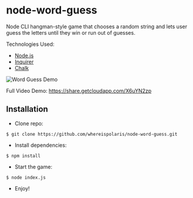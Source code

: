 # node-word-guess
Node CLI hangman-style game that chooses a random string and lets user guess the letters until they win or run out of guesses. 

Technologies Used:
- [Node.js](https://nodejs.org/en/)
- [Inquirer](https://www.npmjs.com/package/inquirer)
- [Chalk](https://www.npmjs.com/package/chalk)

![Word Guess Demo](https://santiagoenciso.com/img/wordGuessDemo.gif "Word Guess Demo")

Full Video Demo: https://share.getcloudapp.com/X6uYN2zp

## Installation

- Clone repo:

```
$ git clone https://github.com/whereispolaris/node-word-guess.git
```

- Install dependencies:

```
$ npm install 
```

- Start the game:

```
$ node index.js
```

- Enjoy!

